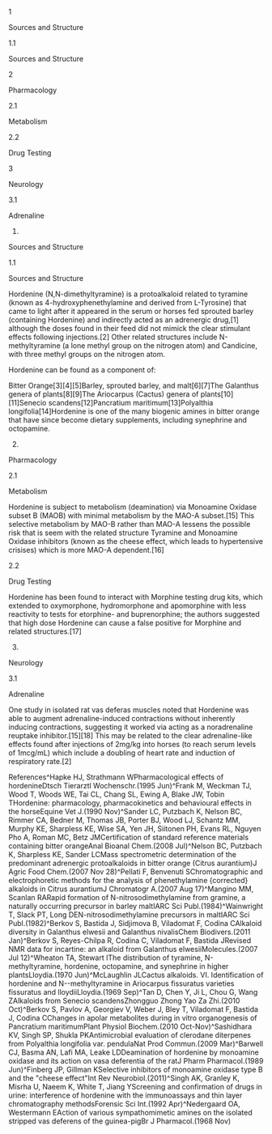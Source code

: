 1

Sources and Structure

1.1

Sources and Structure

2

Pharmacology

2.1

Metabolism

2.2

Drug Testing

3

Neurology

3.1

Adrenaline

1.

Sources and Structure

1.1

Sources and Structure

Hordenine (N,N-dimethyltyramine) is a protoalkaloid related to tyramine (known as 4-hydroxyphenethylamine and derived from L-Tyrosine) that came to light after it appeared in the serum or horses fed sprouted barley (containing Hordenine) and indirectly acted as an adrenergic drug,[1] although the doses found in their feed did not mimick the clear stimulant effects following injections.[2] Other related structures include N-methyltyramine (a lone methyl group on the nitrogen atom) and Candicine, with three methyl groups on the nitrogen atom.

Hordenine can be found as a component of:

Bitter Orange[3][4][5]Barley, sprouted barley, and malt[6][7]The Galanthus genera of plants[8][9]The Ariocarpus (Cactus) genera of plants[10][11]Senecio scandens[12]Pancratium maritimum[13]Polyalthia longifolia[14]Hordenine is one of the many biogenic amines in bitter orange that have since become dietary supplements, including synephrine and octopamine.

2.

Pharmacology

2.1

Metabolism

Hordenine is subject to metabolism (deamination) via Monoamine Oxidase subset B (MAOB) with minimal metabolism by the MAO-A subset.[15] This selective metabolism by MAO-B rather than MAO-A lessens the possible risk that is seem with the related structure Tyramine and Monoamine Oxidase inhibitors (known as the cheese effect, which leads to hypertensive crisises) which is more MAO-A dependent.[16]

2.2

Drug Testing

Hordenine has been found to interact with Morphine testing drug kits, which extended to oxymorphone, hydromorphone and apomorphine with less reactivity to tests for etorphine- and buprenorphine; the authors suggested that high dose Hordenine can cause a false positive for Morphine and related structures.[17]

3.

Neurology

3.1

Adrenaline

One study in isolated rat vas deferas muscles noted that Hordenine was able to augment adrenaline-induced contractions without inherently inducing contractions, suggesting it worked via acting as a noradrenaline reuptake inhibitor.[15][18] This may be related to the clear adrenaline-like effects found after injections of 2mg/kg into horses (to reach serum levels of 1mcg/mL) which include a doubling of heart rate and induction of respiratory rate.[2]

References^Hapke HJ, Strathmann WPharmacological effects of hordenineDtsch Tierarztl Wochenschr.(1995 Jun)^Frank M, Weckman TJ, Wood T, Woods WE, Tai CL, Chang SL, Ewing A, Blake JW, Tobin THordenine: pharmacology, pharmacokinetics and behavioural effects in the horseEquine Vet J.(1990 Nov)^Sander LC, Putzbach K, Nelson BC, Rimmer CA, Bedner M, Thomas JB, Porter BJ, Wood LJ, Schantz MM, Murphy KE, Sharpless KE, Wise SA, Yen JH, Siitonen PH, Evans RL, Nguyen Pho A, Roman MC, Betz JMCertification of standard reference materials containing bitter orangeAnal Bioanal Chem.(2008 Jul)^Nelson BC, Putzbach K, Sharpless KE, Sander LCMass spectrometric determination of the predominant adrenergic protoalkaloids in bitter orange (Citrus aurantium)J Agric Food Chem.(2007 Nov 28)^Pellati F, Benvenuti SChromatographic and electrophoretic methods for the analysis of phenethylamine {corrected} alkaloids in Citrus aurantiumJ Chromatogr A.(2007 Aug 17)^Mangino MM, Scanlan RARapid formation of N-nitrosodimethylamine from gramine, a naturally occurring precursor in barley maltIARC Sci Publ.(1984)^Wainwright T, Slack PT, Long DEN-nitrosodimethylamine precursors in maltIARC Sci Publ.(1982)^Berkov S, Bastida J, Sidjimova B, Viladomat F, Codina CAlkaloid diversity in Galanthus elwesii and Galanthus nivalisChem Biodivers.(2011 Jan)^Berkov S, Reyes-Chilpa R, Codina C, Viladomat F, Bastida JRevised NMR data for incartine: an alkaloid from Galanthus elwesiiMolecules.(2007 Jul 12)^Wheaton TA, Stewart IThe distribution of tyramine, N-methyltyramine, hordenine, octopamine, and synephrine in higher plantsLloydia.(1970 Jun)^McLaughlin JLCactus alkaloids. VI. Identification of hordenine and N--methyltyramine in Ariocarpus fissuratus varieties fissuratus and lloydiiLloydia.(1969 Sep)^Tan D, Chen Y, Ji L, Chou G, Wang ZAlkaloids from Senecio scandensZhongguo Zhong Yao Za Zhi.(2010 Oct)^Berkov S, Pavlov A, Georgiev V, Weber J, Bley T, Viladomat F, Bastida J, Codina CChanges in apolar metabolites during in vitro organogenesis of Pancratium maritimumPlant Physiol Biochem.(2010 Oct-Nov)^Sashidhara KV, Singh SP, Shukla PKAntimicrobial evaluation of clerodane diterpenes from Polyalthia longifolia var. pendulaNat Prod Commun.(2009 Mar)^Barwell CJ, Basma AN, Lafi MA, Leake LDDeamination of hordenine by monoamine oxidase and its action on vasa deferentia of the ratJ Pharm Pharmacol.(1989 Jun)^Finberg JP, Gillman KSelective inhibitors of monoamine oxidase type B and the "cheese effect"Int Rev Neurobiol.(2011)^Singh AK, Granley K, Misrha U, Naeem K, White T, Jiang YScreening and confirmation of drugs in urine: interference of hordenine with the immunoassays and thin layer chromatography methodsForensic Sci Int.(1992 Apr)^Nedergaard OA, Westermann EAction of various sympathomimetic amines on the isolated stripped vas deferens of the guinea-pigBr J Pharmacol.(1968 Nov)